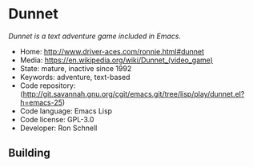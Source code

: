 # Dunnet

_Dunnet is a text adventure game included in Emacs._

- Home: http://www.driver-aces.com/ronnie.html#dunnet
- Media: <https://en.wikipedia.org/wiki/Dunnet_(video_game)>
- State: mature, inactive since 1992
- Keywords: adventure, text-based
- Code repository: (http://git.savannah.gnu.org/cgit/emacs.git/tree/lisp/play/dunnet.el?h=emacs-25)
- Code language: Emacs Lisp
- Code license: GPL-3.0
- Developer: Ron Schnell

## Building
